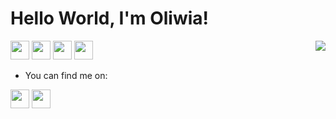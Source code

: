 <h1> Hello World, I'm Oliwia! </h1>


<img align="right" src="https://user-images.githubusercontent.com/97887717/194167932-73a3840c-d04a-410a-b11a-71af7a0a252b.png">

<p align='left'>
<a> <img height="30" src="https://img.shields.io/badge/R-276DC3?style=for-the-badge&logo=r&logoColor=white"></a>
<a> <img height="30" src="https://img.shields.io/badge/Python-14354C?style=for-the-badge&logo=python&logoColor=white"></a>
<a> <img height="30" src="https://img.shields.io/badge/HTML5-E34F26?style=for-the-badge&logo=html5&logoColor=white"></a>
<a> <img height="30" src="https://img.shields.io/badge/CSS3-1572B6?style=for-the-badge&logo=css3&logoColor=white"></a>
</p>

- You can find me on:
<p align='left'>
<a href="https://www.linkedin.com/in/oliwia-mruk/"><img height="30" src="https://img.shields.io/badge/LinkedIn-0077B5?style=for-the-badge&logo=linkedin&logoColor=white"></a>
<a href="https://github.com/olinm"><img height="30" src="https://img.shields.io/badge/GitHub-100000?style=for-the-badge&logo=github&logoColor=white"></a>
</p>
<!---
olinm/olinm is a ✨ special ✨ repository because its `README.md` (this file) appears on your GitHub profile.
You can click the Preview link to take a look at your changes.
--->
